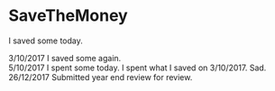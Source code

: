 # SaveTheMoney
I saved some today.

 3/10/2017 I saved some again.<br />
 5/10/2017 I spent some today. I spent what I saved on 3/10/2017. Sad.<br />
26/12/2017 Submitted year end review for review.
